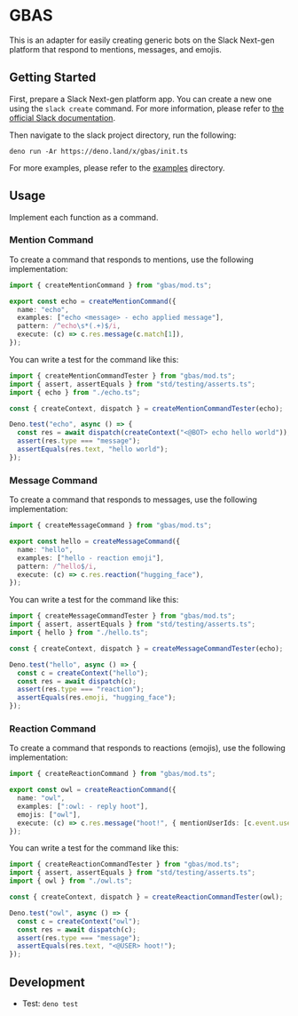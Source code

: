 # GBAS

This is an adapter for easily creating generic bots on the Slack Next-gen
platform that respond to mentions, messages, and emojis.

## Getting Started

First, prepare a Slack Next-gen platform app. You can create a new one using the
`slack create` command. For more information, please refer to
[the official Slack documentation](https://api.slack.com/future/create).

Then navigate to the slack project directory, run the following:

```
deno run -Ar https://deno.land/x/gbas/init.ts
```

For more examples, please refer to the [examples](/examples) directory.

## Usage

Implement each function as a command.

### Mention Command

To create a command that responds to mentions, use the following implementation:

```ts
import { createMentionCommand } from "gbas/mod.ts";

export const echo = createMentionCommand({
  name: "echo",
  examples: ["echo <message> - echo applied message"],
  pattern: /^echo\s*(.+)$/i,
  execute: (c) => c.res.message(c.match[1]),
});
```

You can write a test for the command like this:

```ts
import { createMentionCommandTester } from "gbas/mod.ts";
import { assert, assertEquals } from "std/testing/asserts.ts";
import { echo } from "./echo.ts";

const { createContext, dispatch } = createMentionCommandTester(echo);

Deno.test("echo", async () => {
  const res = await dispatch(createContext("<@BOT> echo hello world"));
  assert(res.type === "message");
  assertEquals(res.text, "hello world");
});
```

### Message Command

To create a command that responds to messages, use the following implementation:

```ts
import { createMessageCommand } from "gbas/mod.ts";

export const hello = createMessageCommand({
  name: "hello",
  examples: ["hello - reaction emoji"],
  pattern: /^hello$/i,
  execute: (c) => c.res.reaction("hugging_face"),
});
```

You can write a test for the command like this:

```ts
import { createMessageCommandTester } from "gbas/mod.ts";
import { assert, assertEquals } from "std/testing/asserts.ts";
import { hello } from "./hello.ts";

const { createContext, dispatch } = createMessageCommandTester(echo);

Deno.test("hello", async () => {
  const c = createContext("hello");
  const res = await dispatch(c);
  assert(res.type === "reaction");
  assertEquals(res.emoji, "hugging_face");
});
```

### Reaction Command

To create a command that responds to reactions (emojis), use the following
implementation:

```ts
import { createReactionCommand } from "gbas/mod.ts";

export const owl = createReactionCommand({
  name: "owl",
  examples: [":owl: - reply hoot"],
  emojis: ["owl"],
  execute: (c) => c.res.message("hoot!", { mentionUserIds: [c.event.userId] }),
});
```

You can write a test for the command like this:

```ts
import { createReactionCommandTester } from "gbas/mod.ts";
import { assert, assertEquals } from "std/testing/asserts.ts";
import { owl } from "./owl.ts";

const { createContext, dispatch } = createReactionCommandTester(owl);

Deno.test("owl", async () => {
  const c = createContext("owl");
  const res = await dispatch(c);
  assert(res.type === "message");
  assertEquals(res.text, "<@USER> hoot!");
});
```

## Development

- Test: `deno test`
